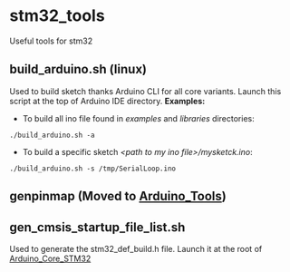 # stm32_tools
Useful tools for stm32

## build_arduino.sh (linux)
Used to build sketch thanks Arduino CLI for all core variants.
Launch this script at the top of Arduino IDE directory.
**Examples:** 
  * To build all ino file found in _examples_ and  _libraries_ directories:
  
`./build_arduino.sh -a`
  * To build a specific sketch _\<path to my ino file\>/mysketck.ino_:
  
`./build_arduino.sh -s /tmp/SerialLoop.ino`
  
## genpinmap (Moved to [Arduino_Tools](https://github.com/stm32duino/Arduino_Tools))

## gen_cmsis_startup_file_list.sh
Used to generate the stm32_def_build.h file.
Launch it at the root of [Arduino_Core_STM32](https://github.com/stm32duino/Arduino_Core_STM32)

